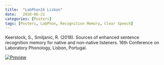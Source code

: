 ```yaml
---
title:  "LabPhon16 Lisbon"
date:   2018-06-21
categories: [Posters]
tags: [Posters, LabPhon, Recognition Memory, Clear Speech]
---
```


Keerstock, S., Smiljanic, R. (2018). Sources of enhanced sentence recognition memory for native and non-native listeners. 16th Conference on Laboratory Phonology, Lisbon, Portugal. 

<a href="https://skrstck.github.io/files/labphon16_poster.pdf"> <img alt="Preview" src="https://skrstck.github.io/files/LabPhon16-thumb.png" style="width:50% height:50%;"> 
</a>


